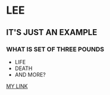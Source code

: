 # LEE

## IT'S JUST AN EXAMPLE

### WHAT IS SET OF THREE POUNDS

- LIFE
- DEATH
- AND MORE?


[MY LINK](https://https://github.com/binary-river/my-first-repo)
